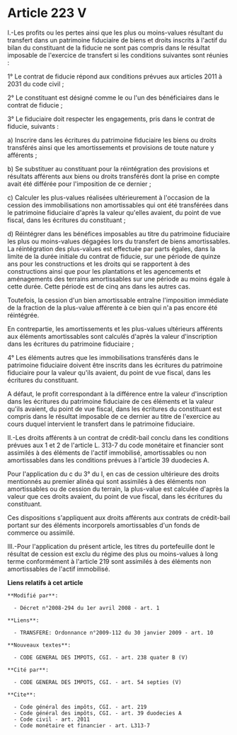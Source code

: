 # Article 223 V

I.-Les profits ou les pertes ainsi que les plus ou moins-values résultant du transfert dans un patrimoine fiduciaire de biens
et droits inscrits à l'actif du bilan du constituant de la fiducie ne sont pas compris dans le résultat imposable de
l'exercice de transfert si les conditions suivantes sont réunies : 

1° Le contrat de fiducie répond aux conditions prévues aux articles 2011 à 2031 du code civil ; 

2° Le constituant est désigné comme le ou l'un des bénéficiaires dans le contrat de fiducie ; 

3° Le fiduciaire doit respecter les engagements, pris dans le contrat de fiducie, suivants : 

a) Inscrire dans les écritures du patrimoine fiduciaire les biens ou droits transférés ainsi que les amortissements et
provisions de toute nature y afférents ; 

b) Se substituer au constituant pour la réintégration des provisions et résultats afférents aux biens ou droits transférés
dont la prise en compte avait été différée pour l'imposition de ce dernier ; 

c) Calculer les plus-values réalisées ultérieurement à l'occasion de la cession des immobilisations non amortissables qui ont
été transférées dans le patrimoine fiduciaire d'après la valeur qu'elles avaient, du point de vue fiscal, dans les écritures
du constituant ; 

d) Réintégrer dans les bénéfices imposables au titre du patrimoine fiduciaire les plus ou moins-values dégagées lors du
transfert de biens amortissables. La réintégration des plus-values est effectuée par parts égales, dans la limite de la durée
initiale du contrat de fiducie, sur une période de quinze ans pour les constructions et les droits qui se rapportent à des
constructions ainsi que pour les plantations et les agencements et aménagements des terrains amortissables sur une période au
moins égale à cette durée. Cette période est de cinq ans dans les autres cas. 

Toutefois, la cession d'un bien amortissable entraîne l'imposition immédiate de la fraction de la plus-value afférente à ce
bien qui n'a pas encore été réintégrée. 

En contrepartie, les amortissements et les plus-values ultérieurs afférents aux éléments amortissables sont calculés d'après
la valeur d'inscription dans les écritures du patrimoine fiduciaire ; 

4° Les éléments autres que les immobilisations transférés dans le patrimoine fiduciaire doivent être inscrits dans les
écritures du patrimoine fiduciaire pour la valeur qu'ils avaient, du point de vue fiscal, dans les écritures du constituant. 

A défaut, le profit correspondant à la différence entre la valeur d'inscription dans les écritures du patrimoine fiduciaire
de ces éléments et la valeur qu'ils avaient, du point de vue fiscal, dans les écritures du constituant est compris dans le
résultat imposable de ce dernier au titre de l'exercice au cours duquel intervient le transfert dans le patrimoine
fiduciaire. 

II.-Les droits afférents à un contrat de crédit-bail conclu dans les conditions prévues aux 1 et 2 de l'article L. 313-7 du
code monétaire et financier sont assimilés à des éléments de l'actif immobilisé, amortissables ou non amortissables dans les
conditions prévues à l'article 39 duodecies A. 

Pour l'application du c du 3° du I, en cas de cession ultérieure des droits mentionnés au premier alinéa qui sont assimilés à
des éléments non amortissables ou de cession du terrain, la plus-value est calculée d'après la valeur que ces droits avaient,
du point de vue fiscal, dans les écritures du constituant. 

Ces dispositions s'appliquent aux droits afférents aux contrats de crédit-bail portant sur des éléments incorporels
amortissables d'un fonds de commerce ou assimilé. 

III.-Pour l'application du présent article, les titres du portefeuille dont le résultat de cession est exclu du régime des
plus ou moins-values à long terme conformément à l'article 219 sont assimilés à des éléments non amortissables de l'actif
immobilisé.

**Liens relatifs à cet article**

	**Modifié par**:

	  - Décret n°2008-294 du 1er avril 2008 - art. 1

	**Liens**:

	  - TRANSFERE: Ordonnance n°2009-112 du 30 janvier 2009 - art. 10

	**Nouveaux textes**:

	  - CODE GENERAL DES IMPOTS, CGI. - art. 238 quater B (V)

	**Cité par**:

	  - CODE GENERAL DES IMPOTS, CGI. - art. 54 septies (V)

	**Cite**:

	  - Code général des impôts, CGI. - art. 219
	  - Code général des impôts, CGI. - art. 39 duodecies A
	  - Code civil - art. 2011
	  - Code monétaire et financier - art. L313-7
